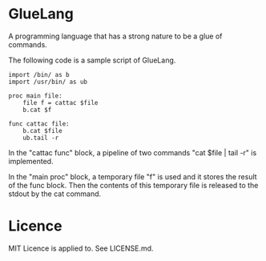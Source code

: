 GlueLang
========

A programming language that has a strong nature to be a glue of commands.

The following code is a sample script of GlueLang.

```io.glue
import /bin/ as b
import /usr/bin/ as ub

proc main file:
	file f = cattac $file
	b.cat $f

func cattac file:
	b.cat $file
	ub.tail -r
```

In the "cattac func" block, a pipeline of two commands
"cat $file | tail -r" is implemented.

In the "main proc" block,
a temporary file "f" is used and it stores
the result of the func block. 
Then the contents of this temporary file is
released to the stdout by the cat command.

Licence
========

MIT Licence is applied to. See LICENSE.md.
